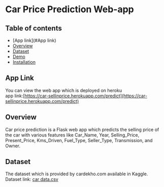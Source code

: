 # Car Price Prediction Web-app

## Table of contents

 * [App link](#App link)
 * [Overview](#Overview)
 * [Dataset](#Dataset)
 * [Demo](#Demo)
 * [Installation](#Installation)

## App Link
You can view the web app which is deployed on heroku<br />
app link:[https://car-sellinprice.herokuapp.com/predict](https://car-sellinprice.herokuapp.com/predict)

## Overview
Car price prediction is a Flask web app which predicts the selling price of the car with various features like Car_Name, Year, Selling_Price, Present_Price, Kms_Driven, Fuel_Type, Seller_Type, Transmission, and Owner.

## Dataset
The dataset which is provided by cardekho.com available in Kaggle.<br />
Dataset link: [car data.csv](https://www.kaggle.com/nehalbirla/vehicle-dataset-from-cardekho)
